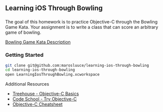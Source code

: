 ## Learning iOS Through Bowling

###

The goal of this homework is to practice Objective-C through the Bowling Game Kata.
Your assignment is to write a class that can score an arbitrary game of bowling.

[Bowling Game Kata Description](http://content.codersdojo.org/code-kata-catalogue/bowling-game/)

### Getting Started
```bash
git clone git@github.com:marosluuce/learning-ios-through-bowling
cd learning-ios-through-bowling
open LearningIosThroughBowling.xcworkspace
```

Additional Resources
- [Treehouse - Objective-C Basics](http://teamtreehouse.com/library/objectivec-basics)
- [Code School - Try Objective-C](http://tryobjectivec.codeschool.com/?__utma=1.1771838905.1389932055.1389932055.1390179202.2&__utmb=1.2.10.1390179202&__utmc=1&__utmk=41161378&__utmv=-&__utmx=-&__utmz=1.1390179202.2.2.utmcsr%3Dgoogle%7Cutmccn%3D%28organic%29%7Cutmcmd%3Dorganic%7Cutmctr%3D%28not%20provided%29)
- [Objective-C Cheatsheet](http://ios-blog.co.uk/resources/objective-c-cheat-sheet/)
